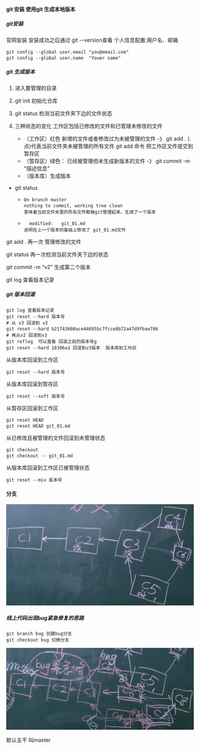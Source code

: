 #### git 安装 使用git 生成本地版本

##### git安装

官网安装 安装成功之后通过 git --version查看
个人信息配置:用户名、邮箱 

   ```
   git config --global user.email "you@email.com"
   git config --global user.name  "Youer name"
   ```

##### git 生成版本

1. 进入要管理的目录

2. git init 初始化仓库

3. git status 检测当前文件夹下边的文件状态

4. 三种状态的变化  工作区包括已修改的文件和已管理未修改的文件

   - （工作区）红色 新增的文件或者修改过为未被管理的文件   -》 git add  .  (.点)代表当前文件夹未被管理的所有文件 git add 命令 把工作区文件提交到暂存区
   - （暂存区）绿色： 已经被管理但未生成新版本的文件 -》 git commit -m "描述信息"
   - （版本库）生成版本

- git status

  - ```
    On branch master
    nothing to commit, working tree clean
    意味着当前文件夹里的所有文件都被git管理起来，生成了一个版本
    ```

  - ```
      modified:   git_01.md
    说明在上一个版本的基础上修改了 git_01.md文件
    ```

git add . 再一次 管理修改的文件

git status 再一次检测当前文件夹下边的状态

git commit -m “v2” 生成第二个版本

git log 查看版本记录

##### git 版本回滚

```
git log 查看版本记录
git reset --hard 版本号
# 从 v3 回滚到 v2
git reset --hard b21743608ace44695bc7fcce8b72a47d9fbae706
# 再从v2 回滚到v3
git reflog  可以查看 回滚之前的版本号g
git reset --hard 18306a1 回滚到v3版本  版本库到工作区
```

从版本库回滚到工作区

```
git reset --hard 版本号
```

从版本库回滚到暂存区

```
git reset --soft 版本号
```

从暂存区回滚到工作区

```
git reset HEAD
git reset HEAD git_01.md
```

从已修改且被管理的文件回滚到未管理状态

```
git checkout 
git checkout -- git_01.md
```

从版本库回滚到工作区已被管理状态

```
git reset --mix 版本号
```

#### 分支

![image-20220321172227440](picture/image-20220321172227440.png)

##### 线上代码出现bug紧急修复的思路

```
git branch bug 创建bug分支
git checkout bug 切换分支
```

![image-20220321173054781](picture/image-20220321173054781.png)

默认主干 叫master  